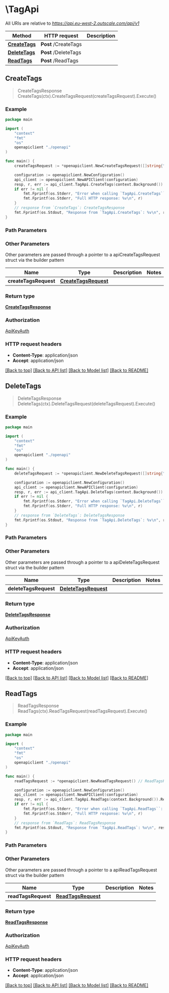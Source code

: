 # \TagApi

All URIs are relative to *https://api.eu-west-2.outscale.com/api/v1*

Method | HTTP request | Description
------------- | ------------- | -------------
[**CreateTags**](TagApi.md#CreateTags) | **Post** /CreateTags | 
[**DeleteTags**](TagApi.md#DeleteTags) | **Post** /DeleteTags | 
[**ReadTags**](TagApi.md#ReadTags) | **Post** /ReadTags | 



## CreateTags

> CreateTagsResponse CreateTags(ctx).CreateTagsRequest(createTagsRequest).Execute()



### Example

```go
package main

import (
    "context"
    "fmt"
    "os"
    openapiclient "./openapi"
)

func main() {
    createTagsRequest := *openapiclient.NewCreateTagsRequest([]string{"ResourceIds_example"), []ResourceTag{*openapiclient.NewResourceTag("Key_example", "Value_example"))) // CreateTagsRequest |  (optional)

    configuration := openapiclient.NewConfiguration()
    api_client := openapiclient.NewAPIClient(configuration)
    resp, r, err := api_client.TagApi.CreateTags(context.Background()).CreateTagsRequest(createTagsRequest).Execute()
    if err != nil {
        fmt.Fprintf(os.Stderr, "Error when calling `TagApi.CreateTags``: %v\n", err)
        fmt.Fprintf(os.Stderr, "Full HTTP response: %v\n", r)
    }
    // response from `CreateTags`: CreateTagsResponse
    fmt.Fprintf(os.Stdout, "Response from `TagApi.CreateTags`: %v\n", resp)
}
```

### Path Parameters



### Other Parameters

Other parameters are passed through a pointer to a apiCreateTagsRequest struct via the builder pattern


Name | Type | Description  | Notes
------------- | ------------- | ------------- | -------------
 **createTagsRequest** | [**CreateTagsRequest**](CreateTagsRequest.md) |  | 

### Return type

[**CreateTagsResponse**](CreateTagsResponse.md)

### Authorization

[ApiKeyAuth](../README.md#ApiKeyAuth)

### HTTP request headers

- **Content-Type**: application/json
- **Accept**: application/json

[[Back to top]](#) [[Back to API list]](../README.md#documentation-for-api-endpoints)
[[Back to Model list]](../README.md#documentation-for-models)
[[Back to README]](../README.md)


## DeleteTags

> DeleteTagsResponse DeleteTags(ctx).DeleteTagsRequest(deleteTagsRequest).Execute()



### Example

```go
package main

import (
    "context"
    "fmt"
    "os"
    openapiclient "./openapi"
)

func main() {
    deleteTagsRequest := *openapiclient.NewDeleteTagsRequest([]string{"ResourceIds_example"), []ResourceTag{*openapiclient.NewResourceTag("Key_example", "Value_example"))) // DeleteTagsRequest |  (optional)

    configuration := openapiclient.NewConfiguration()
    api_client := openapiclient.NewAPIClient(configuration)
    resp, r, err := api_client.TagApi.DeleteTags(context.Background()).DeleteTagsRequest(deleteTagsRequest).Execute()
    if err != nil {
        fmt.Fprintf(os.Stderr, "Error when calling `TagApi.DeleteTags``: %v\n", err)
        fmt.Fprintf(os.Stderr, "Full HTTP response: %v\n", r)
    }
    // response from `DeleteTags`: DeleteTagsResponse
    fmt.Fprintf(os.Stdout, "Response from `TagApi.DeleteTags`: %v\n", resp)
}
```

### Path Parameters



### Other Parameters

Other parameters are passed through a pointer to a apiDeleteTagsRequest struct via the builder pattern


Name | Type | Description  | Notes
------------- | ------------- | ------------- | -------------
 **deleteTagsRequest** | [**DeleteTagsRequest**](DeleteTagsRequest.md) |  | 

### Return type

[**DeleteTagsResponse**](DeleteTagsResponse.md)

### Authorization

[ApiKeyAuth](../README.md#ApiKeyAuth)

### HTTP request headers

- **Content-Type**: application/json
- **Accept**: application/json

[[Back to top]](#) [[Back to API list]](../README.md#documentation-for-api-endpoints)
[[Back to Model list]](../README.md#documentation-for-models)
[[Back to README]](../README.md)


## ReadTags

> ReadTagsResponse ReadTags(ctx).ReadTagsRequest(readTagsRequest).Execute()



### Example

```go
package main

import (
    "context"
    "fmt"
    "os"
    openapiclient "./openapi"
)

func main() {
    readTagsRequest := *openapiclient.NewReadTagsRequest() // ReadTagsRequest |  (optional)

    configuration := openapiclient.NewConfiguration()
    api_client := openapiclient.NewAPIClient(configuration)
    resp, r, err := api_client.TagApi.ReadTags(context.Background()).ReadTagsRequest(readTagsRequest).Execute()
    if err != nil {
        fmt.Fprintf(os.Stderr, "Error when calling `TagApi.ReadTags``: %v\n", err)
        fmt.Fprintf(os.Stderr, "Full HTTP response: %v\n", r)
    }
    // response from `ReadTags`: ReadTagsResponse
    fmt.Fprintf(os.Stdout, "Response from `TagApi.ReadTags`: %v\n", resp)
}
```

### Path Parameters



### Other Parameters

Other parameters are passed through a pointer to a apiReadTagsRequest struct via the builder pattern


Name | Type | Description  | Notes
------------- | ------------- | ------------- | -------------
 **readTagsRequest** | [**ReadTagsRequest**](ReadTagsRequest.md) |  | 

### Return type

[**ReadTagsResponse**](ReadTagsResponse.md)

### Authorization

[ApiKeyAuth](../README.md#ApiKeyAuth)

### HTTP request headers

- **Content-Type**: application/json
- **Accept**: application/json

[[Back to top]](#) [[Back to API list]](../README.md#documentation-for-api-endpoints)
[[Back to Model list]](../README.md#documentation-for-models)
[[Back to README]](../README.md)

